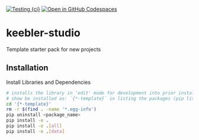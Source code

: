 [![Testing {ci}](https://github.com/akamlani/keebler-studio/actions/workflows/testing-ci.yml/badge.svg)](https://github.com/akamlani/keebler-studio/actions/workflows/testing-ci.yml)
[![Open in GitHub Codespaces](https://github.com/codespaces/badge.svg)](https://github.com/codespaces/new?hide_repo_select=true&ref=main&repo=492249131&machine=standardLinux32gb&location=EastUs)


# keebler-studio
Template starter pack for new projects

## Installation
Install Libraries and Dependencies
```sh
# installs the library in 'edit' mode for development into prior installed environment
# show be installed as: `{*-template}` in listing the packages (pip list | less ) as mentioned in setup.py
cd '{*-template}'
rm -r $(find . -name '*.egg-info')
pip uninstall <package_name>
pip install -e .
pip install -e .[all]
pip install -e .[data]
```
